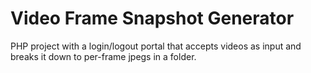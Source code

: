 # Video Frame Snapshot Generator
PHP project with a login/logout portal that accepts videos as input and breaks it down to per-frame jpegs in a folder.
